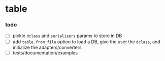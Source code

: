 # table

### todo
- [ ] pickle `dclass` and `serializers` params to store in DB
- [ ] add `table.from_file` option to load a DB, give the user the `dclass`, and initialize the adapters/converters
- [ ] tests/documentation/examples
